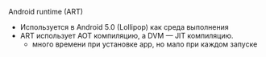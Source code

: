
Android runtime (ART)

- Используется в Android 5.0 (Lollipop) как среда выполнения
- ART использует AOT компиляцию, а DVM — JIT компиляцию.
	- много времени при установке арр, но мало при каждом запуске